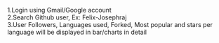 1.Login using Gmail/Google account
<br>
2.Search Github user, Ex: Felix-Josephraj
<br>
3.User Followers, Languages used, Forked, Most popular and stars per language will be displayed in bar/charts in detail
